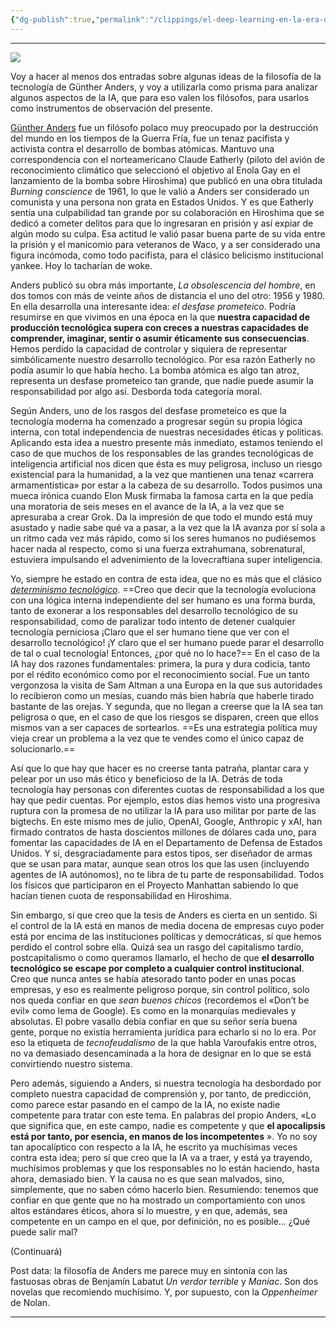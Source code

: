 ```yaml
---
{"dg-publish":true,"permalink":"/clippings/el-deep-learning-en-la-era-del-desfase-prometeico-i/","title":"El deep learning en la era del desfase prometeico (I)","tags":["clippings"]}
---
```


---

[![](https://vonneumannmachine.wordpress.com/wp-content/uploads/2025/07/anders-y-la-ia.png)](https://vonneumannmachine.wordpress.com/?attachment_id=6927)

Voy a hacer al menos dos entradas sobre algunas ideas de la filosofía de la tecnología de Günther Anders, y voy a utilizarla como prisma para analizar algunos aspectos de la IA, que para eso valen los filósofos, para usarlos como instrumentos de observación del presente.

[Günther Anders](https://es.wikipedia.org/wiki/G%C3%BCnther_Anders) fue un filósofo polaco muy preocupado por la destrucción del mundo en los tiempos de la Guerra Fría, fue un tenaz pacifista y activista contra el desarrollo de bombas atómicas. Mantuvo una correspondencia con el norteamericano Claude Eatherly (piloto del avión de reconocimiento climático que seleccionó el objetivo al Enola Gay en el lanzamiento de la bomba sobre Hiroshima) que publicó en una obra titulada *Burning conscience* de 1961, lo que le valió a Anders ser considerado un comunista y una persona non grata en Estados Unidos. Y es que Eatherly sentía una culpabilidad tan grande por su colaboración en Hiroshima que se dedicó a cometer delitos para que lo ingresaran en prisión y así expiar de algún modo su culpa. Esa actitud le valió pasar buena parte de su vida entre la prisión y el manicomio para veteranos de Waco, y a ser considerado una figura incómoda, como todo pacifista, para el clásico belicismo institucional yankee. Hoy lo tacharían de woke.

Anders publicó su obra más importante, *La obsolescencia del hombre*, en dos tomos con más de veinte años de distancia el uno del otro: 1956 y 1980. En ella desarrolla una interesante idea: *el desfase prometeico*. Podría resumirse en que vivimos en una época en la que **nuestra capacidad de producción tecnológica supera con creces a nuestras capacidades de comprender, imaginar, sentir o asumir éticamente sus consecuencias**. Hemos perdido la capacidad de controlar y siquiera de representar simbólicamente nuestro desarrollo tecnológico. Por esa razón Eatherly no podía asumir lo que había hecho. La bomba atómica es algo tan atroz, representa un desfase prometeico tan grande, que nadie puede asumir la responsabilidad por algo así. Desborda toda categoría moral.

Según Anders, uno de los rasgos del desfase prometeico es que la tecnología moderna ha comenzado a progresar según su propia lógica interna, con total independencia de nuestras necesidades éticas y políticas. Aplicando esta idea a nuestro presente más inmediato, estamos teniendo el caso de que muchos de los responsables de las grandes tecnológicas de inteligencia artificial nos dicen que ésta es muy peligrosa, incluso un riesgo existencial para la humanidad, a la vez que mantienen una tenaz «carrera armamentística» por estar a la cabeza de su desarrollo. Todos pusimos una mueca irónica cuando Elon Musk firmaba la famosa carta en la que pedía una moratoria de seis meses en el avance de la IA, a la vez que se apresuraba a crear Grok. Da la impresión de que todo el mundo está muy asustado y nadie sabe qué va a pasar, a la vez que la IA avanza por sí sola a un ritmo cada vez más rápido, como si los seres humanos no pudiésemos hacer nada al respecto, como si una fuerza extrahumana, sobrenatural, estuviera impulsando el advenimiento de la lovecraftiana super inteligencia.

Yo, siempre he estado en contra de esta idea, que no es más que el clásico [*determinismo tecnológico*](https://es.wikipedia.org/wiki/Determinismo_tecnol%C3%B3gico). ==Creo que decir que la tecnología evoluciona con una lógica interna independiente del ser humano es una forma burda, tanto de exonerar a los responsables del desarrollo tecnológico de su responsabilidad, como de paralizar todo intento de detener cualquier tecnología perniciosa ¡Claro que el ser humano tiene que ver con el desarrollo tecnológico! ¡Y claro que el ser humano puede parar el desarrollo de tal o cual tecnología! Entonces, ¿por qué no lo hace?== En el caso de la IA hay dos razones fundamentales: primera, la pura y dura codicia, tanto por el rédito económico como por el reconocimiento social. Fue un tanto vergonzosa la visita de Sam Altman a una Europa en la que sus autoridades lo recibieron como un mesías, cuando más bien habría que haberle tirado bastante de las orejas. Y segunda, que no llegan a creerse que la IA sea tan peligrosa o que, en el caso de que los riesgos se disparen, creen que ellos mismos van a ser capaces de sortearlos. ==Es una estrategia política muy vieja crear un problema a la vez que te vendes como el único capaz de solucionarlo.==

Así que lo que hay que hacer es no creerse tanta patraña, plantar cara y pelear por un uso más ético y beneficioso de la IA. Detrás de toda tecnología hay personas con diferentes cuotas de responsabilidad a los que hay que pedir cuentas. Por ejemplo, estos días hemos visto una progresiva ruptura con la promesa de no utilizar la IA para uso militar por parte de las bigtechs. En este mismo mes de julio, OpenAI, Google, Anthropic y xAI, han firmado contratos de hasta doscientos millones de dólares cada uno, para fomentar las capacidades de IA en el Departamento de Defensa de Estados Unidos. Y sí, desgraciadamente para estos tipos, ser diseñador de armas que se usan para matar, aunque sean otros los que las usen (incluyendo agentes de IA autónomos), no te libra de tu parte de responsabilidad. Todos los físicos que participaron en el Proyecto Manhattan sabiendo lo que hacían tienen cuota de responsabilidad en Hiroshima.

Sin embargo, sí que creo que la tesis de Anders es cierta en un sentido. Si el control de la IA está en manos de media docena de empresas cuyo poder está por encima de las instituciones políticas y democráticas, sí que hemos perdido el control sobre ella. Quizá sea un rasgo del capitalismo tardío, postcapitalismo o como queramos llamarlo, el hecho de que **el desarrollo tecnológico se escape por completo a cualquier control institucional**. Creo que nunca antes se había atesorado tanto poder en unas pocas empresas, y eso es realmente peligroso porque, sin control político, solo nos queda confiar en que *sean* *buenos chicos* (recordemos el «Don’t be evil» como lema de Google). Es como en la monarquías medievales y absolutas. El pobre vasallo debía confiar en que su señor sería buena gente, porque no existía herramienta jurídica para echarlo si no lo era. Por eso la etiqueta de *tecnofeudalismo* de la que habla Varoufakis entre otros, no va demasiado desencaminada a la hora de designar en lo que se está convirtiendo nuestro sistema.

Pero además, siguiendo a Anders, si nuestra tecnología ha desbordado por completo nuestra capacidad de comprensión y, por tanto, de predicción, como parece estar pasando en el campo de la IA, no existe nadie competente para tratar con este tema. En palabras del propio Anders, «Lo que significa que, en este campo, nadie es competente y que **el apocalipsis está por tanto, por esencia, en manos de los incompetentes** ». Yo no soy tan apocalíptico con respecto a la IA, he escrito ya muchísimas veces contra esta idea; pero sí que creo que la IA va a traer, y está ya trayendo, muchísimos problemas y que los responsables no lo están haciendo, hasta ahora, demasiado bien. Y la causa no es que sean malvados, sino, simplemente, que no saben cómo hacerlo bien. Resumiendo: tenemos que confiar en que gente que no ha mostrado un comportamiento con unos altos estándares éticos, ahora sí lo muestre, y en que, además, sea competente en un campo en el que, por definición, no es posible… ¿Qué puede salir mal?

(Continuará)

Post data: la filosofía de Anders me parece muy en sintonía con las fastuosas obras de Benjamín Labatut *Un verdor terrible* y *Maniac*. Son dos novelas que recomiendo muchísimo. Y, por supuesto, con la *Oppenheimer* de Nolan.

---
